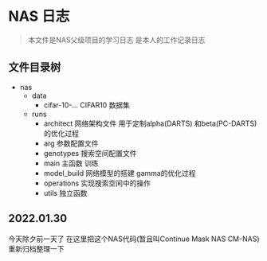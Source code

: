 # NAS 日志
>  本文件是NAS父级项目的学习日志 是本人的工作记录日志

## 文件目录树
- nas
    - data
        - cifar-10-... CIFAR10 数据集
    - runs
      - architect 网络架构文件 用于定制alpha(DARTS) 和beta(PC-DARTS)的优化过程
      - arg   参数配置文件
      - genotypes 搜索空间配置文件
      - main 主函数 训练
      - model_build 网络模型的搭建 gamma的优化过程
      - operations 实现搜索空间中的操作
      - utils 独立函数
## 2022.01.30

今天除夕前一天了 在这里把这个NAS代码(暂且叫Continue Mask NAS CM-NAS)重新归档整理一下


